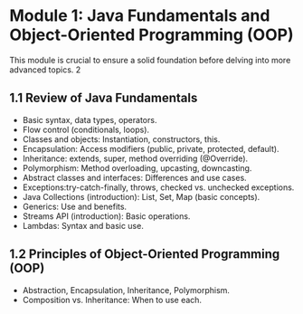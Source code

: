 # Module 1: Java Fundamentals and Object-Oriented Programming (OOP)

This module is crucial to ensure a solid foundation before delving into more advanced topics. 2

## 1.1 Review of Java Fundamentals

* Basic syntax, data types, operators.
* Flow control (conditionals, loops).
* Classes and objects: Instantiation, constructors, this.
* Encapsulation: Access modifiers (public, private, protected, default).
* Inheritance: extends, super, method overriding (@Override).
* Polymorphism: Method overloading, upcasting, downcasting.
* Abstract classes and interfaces: Differences and use cases.
* Exceptions:try-catch-finally, throws, checked vs. unchecked exceptions.
* Java Collections (introduction): List, Set, Map (basic concepts).
* Generics: Use and benefits.
* Streams API (introduction): Basic operations.
* Lambdas: Syntax and basic use.

## 1.2 Principles of Object-Oriented Programming (OOP)

* Abstraction, Encapsulation, Inheritance, Polymorphism. 
* Composition vs. Inheritance: When to use each. 
